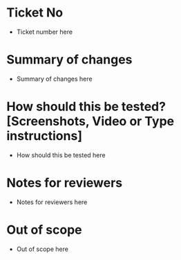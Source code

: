 # Ticket No
- Ticket number here

# Summary of changes
- Summary of changes here

# How should this be tested? [Screenshots, Video or Type instructions]
- How should this be tested here

# Notes for reviewers
- Notes for reviewers here

# Out of scope
-  Out of scope here
